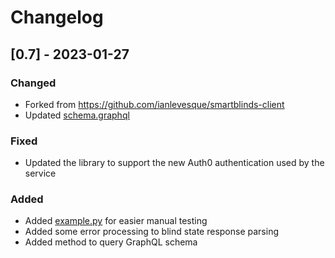 # Changelog
## [0.7] - 2023-01-27

### Changed
- Forked from https://github.com/ianlevesque/smartblinds-client
- Updated [schema.graphql](schema.graphql)

### Fixed
- Updated the library to support the new Auth0 authentication used by the service

### Added
- Added [example.py](example.py) for easier manual testing
- Added some error processing to blind state response parsing
- Added method to query GraphQL schema
